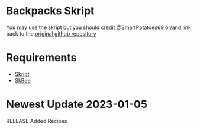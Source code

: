 # Backpacks Skript
You may use the skript but you should credit @SmartPotatoes69 or/and link back to the <a href="https://github.com/SmartPotatoes69/Backpacks-Skript">original github repository</a>

# **Requirements**

- <a href="https://github.com/SkriptLang/Skript/releases">Skript</a>
- <a href="https://github.com/ShaneBeee/SkBee/releases">SkBee</a>

# **Newest Update** 2023-01-05
RELEASE
Added Recipes
